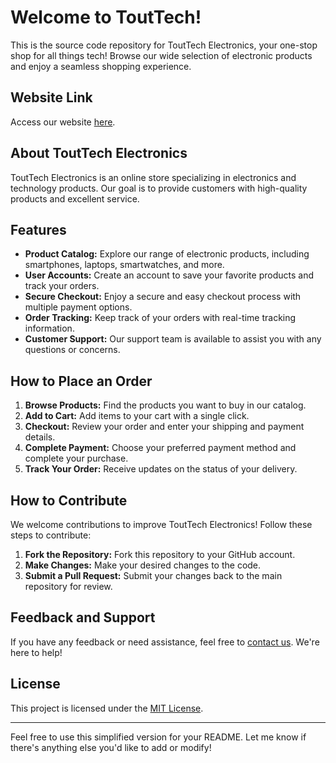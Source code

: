 # Welcome to ToutTech!

This is the source code repository for ToutTech Electronics, your one-stop shop for all things tech! Browse our wide selection of electronic products and enjoy a seamless shopping experience.

## Website Link

Access our website [here](https://abdo0422.github.io/ToutTech/).

## About ToutTech Electronics

ToutTech Electronics is an online store specializing in electronics and technology products. Our goal is to provide customers with high-quality products and excellent service.

## Features

- **Product Catalog:** Explore our range of electronic products, including smartphones, laptops, smartwatches, and more.
- **User Accounts:** Create an account to save your favorite products and track your orders.
- **Secure Checkout:** Enjoy a secure and easy checkout process with multiple payment options.
- **Order Tracking:** Keep track of your orders with real-time tracking information.
- **Customer Support:** Our support team is available to assist you with any questions or concerns.

## How to Place an Order

1. **Browse Products:** Find the products you want to buy in our catalog.
2. **Add to Cart:** Add items to your cart with a single click.
3. **Checkout:** Review your order and enter your shipping and payment details.
4. **Complete Payment:** Choose your preferred payment method and complete your purchase.
5. **Track Your Order:** Receive updates on the status of your delivery.

## How to Contribute

We welcome contributions to improve ToutTech Electronics! Follow these steps to contribute:

1. **Fork the Repository:** Fork this repository to your GitHub account.
2. **Make Changes:** Make your desired changes to the code.
3. **Submit a Pull Request:** Submit your changes back to the main repository for review.

## Feedback and Support

If you have any feedback or need assistance, feel free to [contact us](mailto:abderrahmanelouyabchi@gmail.com). We're here to help!

## License

This project is licensed under the [MIT License](LICENSE).

---

Feel free to use this simplified version for your README. Let me know if there's anything else you'd like to add or modify!
